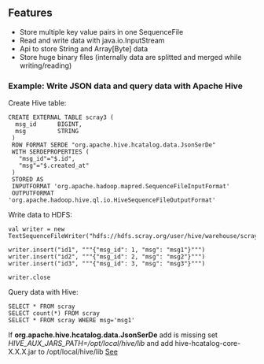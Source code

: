 ## Features
  * Store multiple key value pairs in one SequenceFile
  * Read and write data with java.io.InputStream
  * Api to store String and Array[Byte] data
  * Store huge binary files (internally data are splitted and merged while writing/reading)

### Example: Write JSON data and query data with Apache Hive
  Create Hive table:
  
    CREATE EXTERNAL TABLE scray3 (
      msg_id      BIGINT,
      msg         STRING
     )
     ROW FORMAT SERDE "org.apache.hive.hcatalog.data.JsonSerDe"
     WITH SERDEPROPERTIES (
       "msg_id"="$.id",
       "msg"="$.created_at"
     )
     STORED AS
     INPUTFORMAT 'org.apache.hadoop.mapred.SequenceFileInputFormat'
     OUTPUTFORMAT 'org.apache.hadoop.hive.ql.io.HiveSequenceFileOutputFormat'
  
  Write data to HDFS:

    val writer = new TextSequenceFileWriter("hdfs://hdfs.scray.org/user/hive/warehouse/scray/json")
      
    writer.insert("id1", """{"msg_id": 1, "msg": "msg1"}""")
    writer.insert("id2", """{"msg_id": 2, "msg": "msg2"}""")
    writer.insert("id3", """{"msg_id": 3, "msg": "msg3"}""")
      
    writer.close

  Query data with Hive:
  
    SELECT * FROM scray
    SELECT count(*) FROM scray
    SELECT * FROM scray WHERE msg='msg1'

  If **org.apache.hive.hcatalog.data.JsonSerDe** add is missing set *HIVE_AUX_JARS_PATH=/opt/local/hive/lib* 
  and add hive-hcatalog-core-X.X.X.jar to /opt/local/hive/lib [See](https://www.cloudera.com/documentation/enterprise/5-3-x/topics/cm_mc_hive_udf.html)